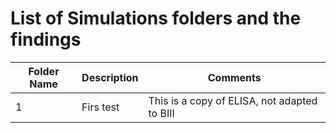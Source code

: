 # List of Simulations folders and the findings


| Folder Name   | Description    | Comments |
|-----|----------------------|----------------------|
| 1 | Firs test  |  This is a copy of ELISA, not adapted to BIII            |

